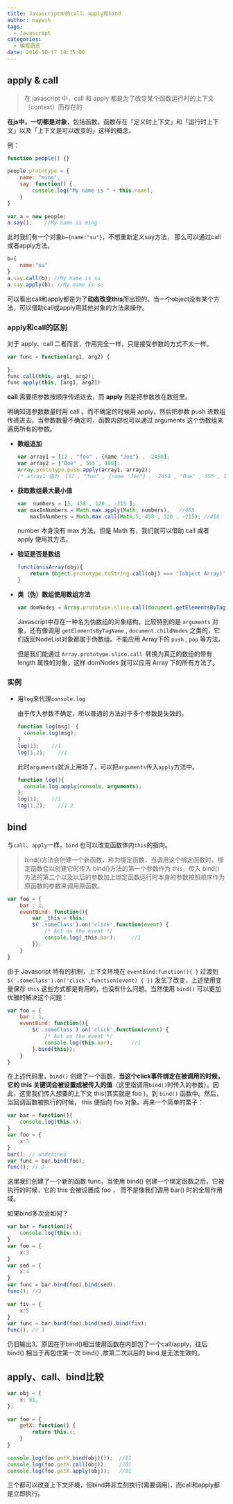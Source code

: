 ```yaml
---
title: Javascript中的call、apply和bind
author: maywzh
tags:
  - Javascript
categories:
  - 编程语言
date: 2016-10-17 18:35:00
---
```

## apply & call
 
> 在 javascript 中，call 和 apply 都是为了改变某个函数运行时的上下文（context）而存在的 

**在js中，一切都是对象**，包括函数。函数存在「定义时上下文」和「运行时上下文」以及「上下文是可以改变的」这样的概念。

例：

```javascript
function people() {}
 
people.prototype = {
    name: "ming",
    say: function() {
        console.log("My name is " + this.name);
    }
}
 
var a = new people;
a.say();    //My name is ming
```

此时我们有一个对象`b={name:"su"}`，不想重新定义say方法， 那么可以通过call或者apply方法。

```javascript
b={
	name:"su"
}
a.say.call(b); //My name is su
a.say.apply(b); //My name is su
```

可以看出call和apply都是为了**动态改变this**而出现的。当一个object没有某个方法，可以借助call或apply用其他对象的方法来操作。

### apply和call的区别

对于 apply、call 二者而言，作用完全一样，只是接受参数的方式不太一样。

```javascript
var func = function(arg1, arg2) {
     
};
func.call(this, arg1, arg2);
func.apply(this, [arg1, arg2])
```

**call** 需要把参数按顺序传递进去，而 **apply** 则是把参数放在数组里。　

明确知道参数数量时用 call 。而不确定的时候用 apply，然后把参数 push 进数组传递进去。当参数数量不确定时，函数内部也可以通过 arguments 这个伪数组来遍历所有的参数。

- **数组追加**

  ```javascript
  var array1 = [12 , "foo" , {name "Joe"} , -2458]; 
  var array2 = ["Doe" , 555 , 100]; 
  Array.prototype.push.apply(array1, array2); 
  /* array1 值为  [12 , "foo" , {name "Joe"} , -2458 , "Doe" , 555 , 100] */
  ```


- **获取数组最大最小值**

  ```javascript
  var  numbers = [5, 458 , 120 , -215 ]; 
  var maxInNumbers = Math.max.apply(Math, numbers),   //458
      maxInNumbers = Math.max.call(Math,5, 458 , 120 , -215); //458
  ```

  number 本身没有 max 方法，但是 Math 有，我们就可以借助 call 或者 apply 使用其方法。

- **验证是否是数组**

  ```javascript
  functionisArray(obj){ 
      return Object.prototype.toString.call(obj) === '[object Array]' ;
  }
  ```


- **类（伪）数组使用数组方法**

  ```javascript
  var domNodes = Array.prototype.slice.call(document.getElementsByTagName("*"));
  ```

  Javascript中存在一种名为伪数组的对象结构。比较特别的是 `arguments` 对象，还有像调用 `getElementsByTagName` , `document.childNodes` 之类的，它们返回NodeList对象都属于伪数组。不能应用 Array下的 `push` , `pop` 等方法。

  但是我们能通过 `Array.prototype.slice.call `转换为真正的数组的带有 length 属性的对象，这样 domNodes 就可以应用 Array 下的所有方法了。

### 实例

- 用`log`来代理`console.log`

  由于传入参数不确定，所以普通的方法对于多个参数是失效的。

  ```javascript
  function log(msg)　{
    console.log(msg);
  }
  log(1);    //1
  log(1,2);    //1
  ```

  此时`arguments`就派上用场了，可以把`arguments`传入`apply`方法中。

  ```javascript
  function log(){
    console.log.apply(console, arguments);
  };
  log(1);    //1
  log(1,2);    //1 2
  ```



## bind

与`call`、`apply`一样，`bind` 也可以改变函数体内` this `的指向。

> bind()方法会创建一个新函数，称为绑定函数，当调用这个绑定函数时，绑定函数会以创建它时传入 bind()方法的第一个参数作为 this，传入 bind() 方法的第二个以及以后的参数加上绑定函数运行时本身的参数按照顺序作为原函数的参数来调用原函数。

```javascript
var foo = {
    bar : 1,
    eventBind: function(){
        var _this = this;
        $('.someClass').on('click',function(event) {
            /* Act on the event */
            console.log(_this.bar);     //1
        });
    }
}
```

由于 Javascript 特有的机制，上下文环境在 `eventBind:function(){ }` 过渡到 `$('.someClass').on('click',function(event) { })` 发生了改变，上述使用变量保存 `this` 这些方式都是有用的，也没有什么问题。当然使用 `bind()` 可以更加优雅的解决这个问题：

```javascript
var foo = {
    bar : 1,
    eventBind: function(){
        $('.someClass').on('click',function(event) {
            /* Act on the event */
            console.log(this.bar);      //1
        }.bind(this));
    }
}
```

在上述代码里，`bind()` 创建了一个函数，**当这个click事件绑定在被调用的时候，它的 this 关键词会被设置成被传入的值**（这里指调用`bind()`时传入的参数）。因此，这里我们传入想要的上下文 this(其实就是 foo )，到 `bind()` 函数中。然后，当回调函数被执行的时候， this 便指向 foo 对象。再来一个简单的栗子：

```javascript
var bar = function(){
	console.log(this.x);
}
var foo = {
	x:3
}
bar(); // undefined
var func = bar.bind(foo);
func(); // 3
```

这里我们创建了一个新的函数 func，当使用 bind() 创建一个绑定函数之后，它被执行的时候，它的 this 会被设置成 foo ， 而不是像我们调用 bar() 时的全局作用域。



如果bind多次会如何？

```javascript
var bar = function(){
    console.log(this.x);
}
var foo = {
    x:3
}
var sed = {
    x:4
}
var func = bar.bind(foo).bind(sed);
func(); //3
 
var fiv = {
    x:5
}
var func = bar.bind(foo).bind(sed).bind(fiv);
func(); // 3
```

仍旧输出3。原因在于bind()相当使用函数在内部包了一个call/apply，往后 bind() 相当于再包住第一次 bind() ,故第二次以后的 bind 是无法生效的。

## apply、call、bind比较

```javascript
var obj = {
    x: 81,
};
 
var foo = {
    getX: function() {
        return this.x;
    }
}
 
console.log(foo.getX.bind(obj)());  //81
console.log(foo.getX.call(obj));    //81
console.log(foo.getX.apply(obj));   //81
```

三个都可以改变上下文环境，但bind并非立刻执行(需要调用)，而call和apply都是立即执行。